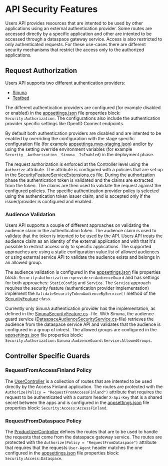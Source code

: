 # API Security Features

Users API provides resources that are intented to be used by other applications using an external authentication provider. Some routes are accessed directly by a specific application and other are intented to be accessed through a dataspace gateway service. Access is also restricted to only authenticated requests. For these use-cases there are different security mechanisms that restrict the access only to the authorized applications. 

## Request Authorization

Users API supports two different authentication providers: 
- [Sinuna](https://sinuna.fi/)
- [Testbed](https://testbed.fi/)

The different authentication providers are configured (for example disabled or enabled) in the [appsettings.json](../VirtualFinland.UserAPI/src/VirtualFinland.UsersAPI/appsettings.json) file properties block: `Security:Authorization`. The configurations also include the authentication provider specific settings like OpenID Connect endpoints. 

By default both authentication providers are disabled and are intented to be enabled by overriding the configuration with the stage specific configuration file (for example [appsettings.mvp-staging.json](../VirtualFinland.UserAPI/src/VirtualFinland.UsersAPI/appsettings.mvp-staging.json)) and/or by using the setting override environment variables (for example `Security__Authorization__Sinuna__IsEnabled`) in the deployment phase.

The request authorization is enforced at the Controller level using the `Authorize` attribute. The attribute is configured with a policies that are set up in the [SecurityFeatureServiceExtensions.cs](../VirtualFinland.UserAPI/src/VirtualFinland.UsersAPI/Security/Extensions/SecurityFeatureServiceExtensions.cs) file. During the authorization phase the authentication token is validated and the claims are extracted from the token. The claims are then used to validate the request against the configured policies. The specific authentication provider policy is selected using the authentication token issuer claim, and is accepted only if the issuer/provider is configured and enabled.

### Audience Validation

Users API supports a couple of different approaches on validating the audience claim in the authentication token. The audience claim is used to validate that the token is intented to be used by the API. Users API treats the audience claim as an identity of the external application and with that it's possible to restrict access only to specific applications. The supported approaches are using a static configuration value list of allowed audiences or using external service API to validate the audience exists and belongs in an allowed group.

The audience validation is configured in the [appsettings.json](../VirtualFinland.UserAPI/src/VirtualFinland.UsersAPI/appsettings.json) file properties block: `Security:Authorization:<provider>:AudienceGuard` and has settings for both approaches: `StaticConfig` and `Service`. The `Service` approach requires the security feature (authentication provider implementation) implement the `ValidateSecurityTokenAudienceByService()` method of the [SecurityFeature](../VirtualFinland.UserAPI/src/VirtualFinland.UsersAPI/Security/Features/SecurityFeature.cs) class. 

Currently only Sinuna authentication provider has the implementation, as defined in the [SinunaSecurityFeature.cs](../VirtualFinland.UserAPI/src/VirtualFinland.UsersAPI/Security/Features/SinunaSecurityFeature.cs) -file. With Sinuna, the audience guard service ([DataspaceAudienceSecurityService.cs](../VirtualFinland.UserAPI/src/VirtualFinland.UsersAPI/Helpers/Services/DataspaceAudienceSecurityService.cs)-file) retrieves the audience from the dataspace service API and validates that the audience is configured in a group of intrest. The allowed groups are configured in the [appsettings.json](../VirtualFinland.UserAPI/src/VirtualFinland.UsersAPI/appsettings.json) file properties block: `Security:Authorization:Sinuna:AudienceGuard:Service:AllowedGroups`.

## Controller Specific Guards

### RequestFromAccessFinland Policy

The [UserController](../VirtualFinland.UserAPI/src/VirtualFinland.UsersAPI/Activities/User/UserController.cs) is a collection of routes that are intented to be used directly by the Access Finland application. The routes are protected with the `Authorize(Policy = "RequestFromAccessFinland")` attribute that requires the request to be authenticated with a custom header `X-Api-Key` that is a shared secret between the apps and is configured in the [appsettings.json](../VirtualFinland.UserAPI/src/VirtualFinland.UsersAPI/appsettings.json) file properties block: `Security:Access:AccessFinland`.

### RequestFromDataspace Policy

The [ProductizerController](../VirtualFinland.UserAPI/src/VirtualFinland.UsersAPI/Activities/Productizer/ProductizerController.cs) defines the routes that are to be used to handle the requests that come from the dataspace gateway service. The routes are protected with the `Authorize(Policy = "RequestFromDataspace")` attribute that requires that the requests `User-Agent` header matches the one configured in the [appsettings.json](../VirtualFinland.UserAPI/src/VirtualFinland.UsersAPI/appsettings.json) file properties block: `Security:Access:Dataspace`.
